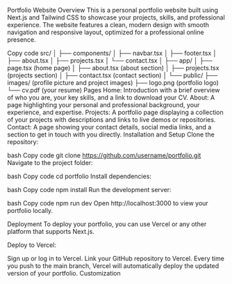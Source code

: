 
Portfolio Website
Overview
This is a personal portfolio website built using Next.js and Tailwind CSS to showcase your projects, skills, and professional experience. The website features a clean, modern design with smooth navigation and responsive layout, optimized for a professional online presence.


Copy code
src/
│
├── components/
│   ├── navbar.tsx
│   ├── footer.tsx
│   ├── about.tsx
│   ├── projects.tsx
│   └── contact.tsx
│
├── app/
│   ├── page.tsx (home page)
│   ├── about.tsx (about section)
│   ├── projects.tsx (projects section)
│   ├── contact.tsx (contact section)
│
└── public/
    ├── images/ (profile picture and project images)
    ├── logo.png (portfolio logo)
    └── cv.pdf (your resume)
Pages
Home: Introduction with a brief overview of who you are, your key skills, and a link to download your CV.
About: A page highlighting your personal and professional background, your experience, and expertise.
Projects: A portfolio page displaying a collection of your projects with descriptions and links to live demos or repositories.
Contact: A page showing your contact details, social media links, and a section to get in touch with you directly.
Installation and Setup
Clone the repository:

bash
Copy code
git clone https://github.com/username/portfolio.git
Navigate to the project folder:

bash
Copy code
cd portfolio
Install dependencies:

bash
Copy code
npm install
Run the development server:

bash
Copy code
npm run dev
Open http://localhost:3000 to view your portfolio locally.

Deployment
To deploy your portfolio, you can use Vercel or any other platform that supports Next.js.

Deploy to Vercel:

Sign up or log in to Vercel.
Link your GitHub repository to Vercel.
Every time you push to the main branch, Vercel will automatically deploy the updated version of your portfolio.
Customization
